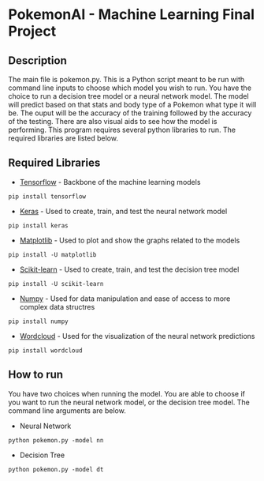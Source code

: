 # PokemonAI - Machine Learning Final Project

## Description
The main file is pokemon.py. This is a Python script meant to be run with command line inputs to choose which model you wish to run.
You have the choice to run a decision tree model or a neural network model. The model will predict based on that stats and body type of a Pokemon what type it will be. The ouput will be the accuracy of the training followed by the accuracy of the testing. There are also visual aids to see how the model is performing. 
This program requires several python libraries to run. The required libraries are listed below.

## Required Libraries
* [Tensorflow](https://www.tensorflow.org/) - Backbone of the machine learning models
```
pip install tensorflow
```
* [Keras](https://keras.io/) - Used to create, train, and test the neural network model
```
pip install keras
```
* [Matplotlib](https://matplotlib.org/) - Used to plot and show the graphs related to the models
```
pip install -U matplotlib
```
* [Scikit-learn](https://scikit-learn.org/stable/) - Used to create, train, and test the decision tree model
```
pip install -U scikit-learn
```
* [Numpy](https://numpy.org/) - Used for data manipulation and ease of access to more complex data structres
```
pip install numpy
```
* [Wordcloud](https://pypi.org/project/wordcloud/) - Used for the visualization of the neural network predictions
```
pip install wordcloud
```
## How to run
You have two choices when running the model. You are able to choose if you want to run
the neural network model, or the decision tree model. The command line arguments are below.

* Neural Network
```
python pokemon.py -model nn
```
* Decision Tree
```
python pokemon.py -model dt
```
